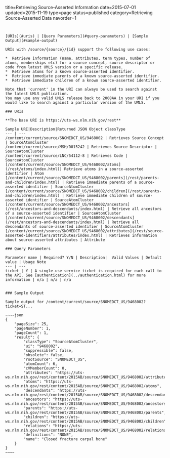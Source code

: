 title=Retrieving Source-Asserted Information
date=2015-07-01
updated=2015-11-19
type=page
status=published
category=Retrieving Source-Asserted Data
navorder=1
~~~~~~


[URIs](#uris) | [Query Parameters](#query-parameters) | [Sample Output](#sample-output)

URIs with /source/{source}/{id} support the following use cases:

*  Retrieve information (name, attributes, term types, number of atoms, memberships etc) for a source concept, source descriptor or code from latest UMLS version or a specific release.
*  Retrieve atoms for a known source-asserted identifier.
*  Retrieve immediate parents of a known source-asserted identifier.
*  Retrieve immediate children of a known source-asserted identifier.

Note that 'current' in the URI can always be used to search against the latest UMLS publication.
You may use any valid UMLS release back to 2008AA in your URI if you would like to search against a particular version of the UMLS.

### URIs

**The base URI is https://uts-ws.nlm.nih.gov/rest**

Sample URI|Description|Returned JSON Object classType
--- | ---
/content/current/source/SNOMEDCT_US/9468002 | Retrieves Source Concept | SourceAtomCluster
/content/current/source/MSH/D015242 | Retrieves Source Descriptor | SourceAtomCluster
/content/current/source/LNC/54112-8 | Retrieves Code | SourceAtomCluster
[/content/current/source/SNOMEDCT_US/9468002/atoms](/rest/atoms/index.html)| Retrieve atoms in a source-asserted identifier | Atom
[/content/current/source/SNOMEDCT_US/9468002/parents](/rest/parents-and-children/index.html) | Retrieve immediate parents of a source-asserted identifier | SourceAtomCluster
[/content/current/source/SNOMEDCT_US/9468002/children](/rest/parents-and-children/index.html) | Retrieve immediate children of source-asserted identifier | SourceAtomCluster
[/content/current/source/SNOMEDCT_US/9468002/ancestors](/rest/ancestors-and-descendants/index.html) | Retrieve all ancestors of a source-asserted identifier | SourceAtomCluster
[/content/current/source/SNOMEDCT_US/9468002/descendants](/rest/ancestors-and-descendants/index.html) | Retrieve all descendants of source-asserted identifier | SourceAtomCluster
[/content/current/source/SNOMEDCT_US/9468002/attributes](/rest/source-asserted-identifiers/attributes/index.html) | Retrieves information about source-asserted attributes | Attribute

### Query Parameters

Parameter name | Required? Y/N | Description|  Valid Values | Default value | Usage Note
--- | ---
ticket | Y | A single-use service ticket is required for each call to the API. See [authentication](../authentication.html) for more information | n/a | n/a | n/a


### Sample Output

Sample output for /content/current/source/SNOMEDCT_US/9468002?ticket=ST...

~~~~json
{
    "pageSize": 25,
    "pageNumber": 1,
    "pageCount": 1,
    "result": {
        "classType": "SourceAtomCluster",
        "ui": "9468002",
        "suppressible": false,
        "obsolete": false,
        "rootSource": "SNOMEDCT_US",
        "atomCount": 6,
        "cVMemberCount": 0,
        "attributes": "https://uts-ws.nlm.nih.gov/rest/content/2015AB/source/SNOMEDCT_US/9468002/attributes",
        "atoms": "https://uts-ws.nlm.nih.gov/rest/content/2015AB/source/SNOMEDCT_US/9468002/atoms",
        "descendants": "https://uts-ws.nlm.nih.gov/rest/content/2015AB/source/SNOMEDCT_US/9468002/descendants",
        "ancestors": "https://uts-ws.nlm.nih.gov/rest/content/2015AB/source/SNOMEDCT_US/9468002/ancestors",
        "parents": "https://uts-ws.nlm.nih.gov/rest/content/2015AB/source/SNOMEDCT_US/9468002/parents",
        "children": "https://uts-ws.nlm.nih.gov/rest/content/2015AB/source/SNOMEDCT_US/9468002/children",
        "relations": "https://uts-ws.nlm.nih.gov/rest/content/2015AB/source/SNOMEDCT_US/9468002/relations",
        "definitions": "NONE",
        "name": "Closed fracture carpal bone"
    }
}
~~~~
